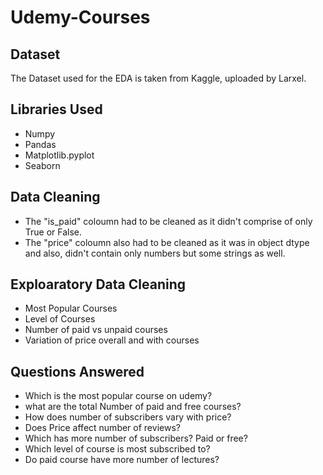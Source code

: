 # Udemy-Courses

## Dataset
The Dataset used for the EDA is taken from Kaggle, uploaded by Larxel.

## Libraries Used
* Numpy
* Pandas
* Matplotlib.pyplot
* Seaborn

## Data Cleaning
* The "is_paid" coloumn had to be cleaned as it didn't comprise of only True or False.
* The "price" coloumn also had to be cleaned as it was in object dtype and also, didn't contain only numbers but some strings as well.

## Exploaratory Data Cleaning
* Most Popular Courses
* Level of Courses
* Number of paid vs unpaid courses
* Variation of price overall and with courses

## Questions Answered 
* Which is the most popular course on udemy?
* what are the total Number of paid and free courses?
* How does number of subscribers vary with price?
* Does Price affect number of reviews?
* Which has more number of subscribers? Paid or free?
* Which level of course is most subscribed to?
* Do paid course have more number of lectures?
